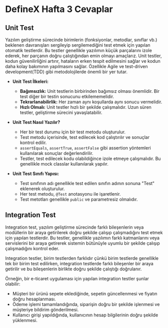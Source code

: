 # DefineX Hafta 3 Cevaplar

## Unit Test

Yazılım geliştirme sürecinde birimlerin (fonksiyonlar, metodlar, sınıflar vb.) beklenen davranışları 
sergileyip sergilemediğini test etmek için yapılan otomatik testlerdir. Bu testler genellikle yazılımın küçük 
parçalarını izole ederek, her parçanın doğru çalıştığından emin olmayı amaçlarız. Unit testler, kodun güvenilirliğini 
artırır, hataların erken tespit edilmesini sağlar ve kodun daha kolay bakımının yapılmasını sağlar. Özellikle Agile ve 
test-driven development(TDD) gibi metodolojilerde önemli bir yer tutar.

- **Unit Test İlkeleri:**
    - **Bağımsızlık:** Unit testlerin birbirinden bağımsız olması önemlidir. Bir test diğer bir testin sonucunu 
etkilememelidir.
    - **Tekrarlanabilirlik:** Her zaman aynı koşullarda aynı sonucu vermelidir.
    - **Hızlı Olmalı:** Unit testler hızlı bir şekilde çalışmalıdır. Uzun süren testler, geliştirme sürecini yavaşlatabilir.


- **Unit Test Nasıl Yazılır?**
    - Her bir test durumu için bir test metodu oluşturulur.
    - Test metodu içerisinde, test edilecek kod çalıştırılır ve sonuçlar kontrol edilir.
    - `assertEquals`, `assertTrue`, `assertFalse` gibi assertion yöntemleri kullanılarak sonuçlar değerlendirilir.
    - Testler, test edilecek kodu olabildiğince izole etmeye çalışmalıdır. Bu genellikle mock classlar 
kullanılarak yapılır.


- **Unit Test Sınıfı Yapısı:**
    - Test sınıfının adı genellikle test edilen sınıfın adının sonuna "Test" eklenerek oluşturulur.
    - Her test metodu, `@Test` anotasyonu ile işaretlenir.
    - Test metotları genellikle `public` ve parametresiz olmalıdır.


## Integration Test

Integration test, yazılım geliştirme sürecinde farklı bileşenlerin veya modüllerin bir araya getirilerek doğru şekilde 
çalışıp çalışmadığını test etmek için yapılan testlerdir. Bu testler, genellikle yazılımın farklı katmanlarını veya 
servislerini bir araya getirerek sistemin bütünüyle uyumlu bir şekilde çalışıp çalışmadığını kontrol eder.

Integration testler, birim testlerden farklıdır çünkü birim testlerde genellikle tek bir birim 
test edilirken, integration testlerde farklı bileşenler bir araya getirilir ve bu bileşenlerin birlikte doğru şekilde 
çalıştığı doğrulanır.

Örneğin, bir e-ticaret uygulaması için yapılan integration testler şunlar olabilir:
- Müşteri bir ürünü sepete eklediğinde, sepetin güncellenmesi ve fiyatın doğru hesaplanması.
- Ödeme işlemi tamamlandığında, siparişin doğru bir şekilde işlenmesi ve müşteriye bildirim gönderilmesi.
- Kullanıcı girişi yapıldığında, kullanıcının hesap bilgilerinin doğru şekilde yüklenmesi.

